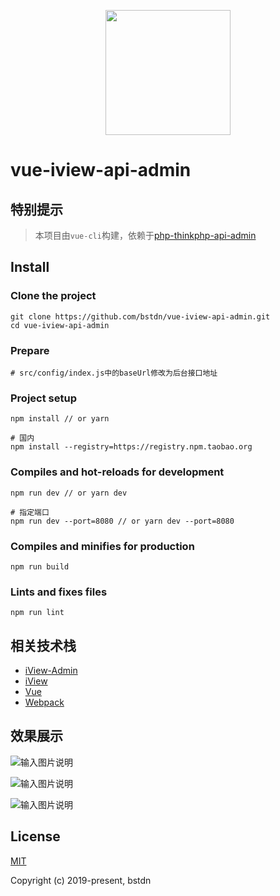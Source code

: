<p align="center">
    <a href="https://cn.vuejs.org">
        <img width="200" src="https://cn.vuejs.org/images/logo.png">
    </a>
</p>

# vue-iview-api-admin

## 特别提示

> 本项目由`vue-cli`构建，依赖于[php-thinkphp-api-admin](https://github.com/bstdn/php-thinkphp-api-admin)

## Install

### Clone the project

```
git clone https://github.com/bstdn/vue-iview-api-admin.git
cd vue-iview-api-admin
```

### Prepare

```
# src/config/index.js中的baseUrl修改为后台接口地址
```

### Project setup

```
npm install // or yarn

# 国内
npm install --registry=https://registry.npm.taobao.org
```

### Compiles and hot-reloads for development

```
npm run dev // or yarn dev

# 指定端口
npm run dev --port=8080 // or yarn dev --port=8080
```

### Compiles and minifies for production

```
npm run build
```

### Lints and fixes files

```
npm run lint
```

## 相关技术栈

- [iView-Admin](https://github.com/iview/iview-admin)
- [iView](https://github.com/iview/iview)
- [Vue](https://github.com/vuejs/vue)
- [Webpack](https://github.com/webpack/webpack)

## 效果展示

![输入图片说明](https://gitee.com/bstdn/codes/zawb1ye9frchxokpi8u5319/raw?blob_name=menu.png "menu.png")

![输入图片说明](https://gitee.com/bstdn/codes/zawb1ye9frchxokpi8u5319/raw?blob_name=appslist.png "appslist.png")

![输入图片说明](https://gitee.com/bstdn/codes/zawb1ye9frchxokpi8u5319/raw?blob_name=interfaceList.png "interfaceList.png")

## License

[MIT](https://github.com/bstdn/vue-iview-api-admin/blob/master/LICENSE)

Copyright (c) 2019-present, bstdn
